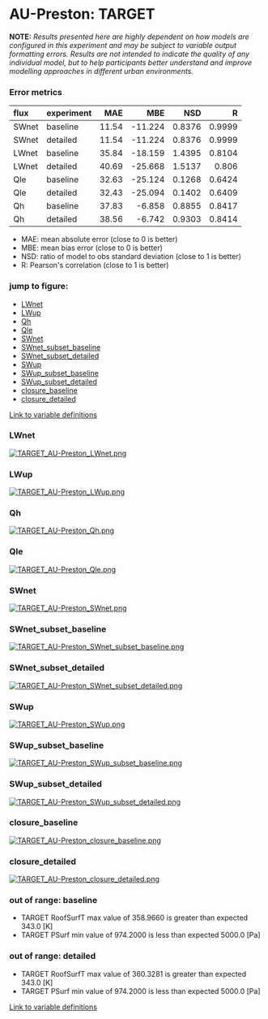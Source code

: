 # AU-Preston: TARGET

**NOTE:** *Results presented here are highly dependent on how models are configured in this experiment and may be subject to variable output formatting errors. Results are not intended to indicate the quality of any individual model, but to help participants better understand and improve modelling approaches in different urban environments.*

### Error metrics

| flux   | experiment   |   MAE |     MBE |    NSD |      R |
|:-------|:-------------|------:|--------:|-------:|-------:|
| SWnet  | baseline     | 11.54 | -11.224 | 0.8376 | 0.9999 |
| SWnet  | detailed     | 11.54 | -11.224 | 0.8376 | 0.9999 |
| LWnet  | baseline     | 35.84 | -18.159 | 1.4395 | 0.8104 |
| LWnet  | detailed     | 40.69 | -25.668 | 1.5137 | 0.806  |
| Qle    | baseline     | 32.63 | -25.124 | 0.1268 | 0.6424 |
| Qle    | detailed     | 32.43 | -25.094 | 0.1402 | 0.6409 |
| Qh     | baseline     | 37.83 |  -6.858 | 0.8855 | 0.8417 |
| Qh     | detailed     | 38.56 |  -6.742 | 0.9303 | 0.8414 |

 - MAE: mean absolute error (close to 0 is better)
 - MBE: mean bias error (close to 0 is better)
 - NSD: ratio of model to obs standard deviation (close to 1 is better)
 - R: Pearson's correlation (close to 1 is better)

### jump to figure:
 - [LWnet](#lwnet)
 - [LWup](#lwup)
 - [Qh](#qh)
 - [Qle](#qle)
 - [SWnet](#swnet)
 - [SWnet_subset_baseline](#swnet_subset_baseline)
 - [SWnet_subset_detailed](#swnet_subset_detailed)
 - [SWup](#swup)
 - [SWup_subset_baseline](#swup_subset_baseline)
 - [SWup_subset_detailed](#swup_subset_detailed)
 - [closure_baseline](#closure_baseline)
 - [closure_detailed](#closure_detailed)

[Link to variable definitions](variable_definitions.md)

### <a name="lwnet"></a>LWnet
[![TARGET_AU-Preston_LWnet.png](TARGET_AU-Preston_LWnet.png)](TARGET_AU-Preston_LWnet.png)

### <a name="lwup"></a>LWup
[![TARGET_AU-Preston_LWup.png](TARGET_AU-Preston_LWup.png)](TARGET_AU-Preston_LWup.png)

### <a name="qh"></a>Qh
[![TARGET_AU-Preston_Qh.png](TARGET_AU-Preston_Qh.png)](TARGET_AU-Preston_Qh.png)

### <a name="qle"></a>Qle
[![TARGET_AU-Preston_Qle.png](TARGET_AU-Preston_Qle.png)](TARGET_AU-Preston_Qle.png)

### <a name="swnet"></a>SWnet
[![TARGET_AU-Preston_SWnet.png](TARGET_AU-Preston_SWnet.png)](TARGET_AU-Preston_SWnet.png)

### <a name="swnet_subset_baseline"></a>SWnet_subset_baseline
[![TARGET_AU-Preston_SWnet_subset_baseline.png](TARGET_AU-Preston_SWnet_subset_baseline.png)](TARGET_AU-Preston_SWnet_subset_baseline.png)

### <a name="swnet_subset_detailed"></a>SWnet_subset_detailed
[![TARGET_AU-Preston_SWnet_subset_detailed.png](TARGET_AU-Preston_SWnet_subset_detailed.png)](TARGET_AU-Preston_SWnet_subset_detailed.png)

### <a name="swup"></a>SWup
[![TARGET_AU-Preston_SWup.png](TARGET_AU-Preston_SWup.png)](TARGET_AU-Preston_SWup.png)

### <a name="swup_subset_baseline"></a>SWup_subset_baseline
[![TARGET_AU-Preston_SWup_subset_baseline.png](TARGET_AU-Preston_SWup_subset_baseline.png)](TARGET_AU-Preston_SWup_subset_baseline.png)

### <a name="swup_subset_detailed"></a>SWup_subset_detailed
[![TARGET_AU-Preston_SWup_subset_detailed.png](TARGET_AU-Preston_SWup_subset_detailed.png)](TARGET_AU-Preston_SWup_subset_detailed.png)

### <a name="closure_baseline"></a>closure_baseline
[![TARGET_AU-Preston_closure_baseline.png](TARGET_AU-Preston_closure_baseline.png)](TARGET_AU-Preston_closure_baseline.png)

### <a name="closure_detailed"></a>closure_detailed
[![TARGET_AU-Preston_closure_detailed.png](TARGET_AU-Preston_closure_detailed.png)](TARGET_AU-Preston_closure_detailed.png)

### out of range: baseline

 - TARGET RoofSurfT max value of 358.9660 is greater than expected 343.0 [K]
 - TARGET PSurf min value of 974.2000 is less than expected 5000.0 [Pa]

### out of range: detailed

 - TARGET RoofSurfT max value of 360.3281 is greater than expected 343.0 [K]
 - TARGET PSurf min value of 974.2000 is less than expected 5000.0 [Pa]


[Link to variable definitions](variable_definitions.md)

